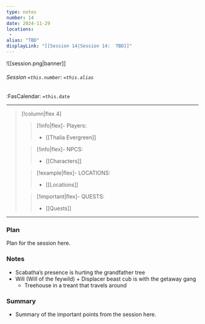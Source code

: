 ```yaml
---
type: notes
number: 14
date: 2024-11-29
locations:
 - 
alias: "TBD"
displayLink: "[[Session 14|Session 14:  TBD]]"
---
```


![[session.png|banner]]
###### Session `=this.number`: `=this.alias`
<span class="sub2">:FasCalendar: `=this.date` </span>
___

> [!column|flex 4]
> 
>> [!info|flex]- Players:
>> - [[Thalia Evergreen]]
> 
>> [!info|flex]- NPCS:
>> - [[Characters]]
>
>> [!example|flex]- LOCATIONS:
>> - [[Locations]]
>
>> [!important|flex]- QUESTS:
>> - [[Quests]]

---

### Plan
Plan for the session here.

### Notes
- Scabatha’s presence is hurting the grandfather tree
- Will (Will of the feywild) + Displacer beast cub is with the getaway gang
	- Treehouse in a treant that travels around

### Summary
- Summary of the important points from the session here.


